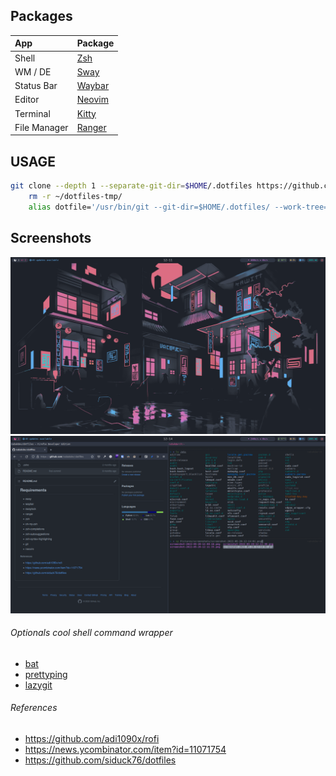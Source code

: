 ## Packages

| App          | Package                                           |
| :----------- | :------------------------------------------------ |
| Shell        | [Zsh](https://wiki.archlinux.org/title/Zsh)       |
| WM / DE      | [Sway](https://wiki.archlinux.org/title/sway)     |
| Status Bar   | [Waybar](https://github.com/Alexays/Waybar)       |
| Editor       | [Neovim](https://wiki.archlinux.org/title/Neovim) |
| Terminal     | [Kitty](https://wiki.archlinux.org/title/Kitty)   |
| File Manager | [Ranger](https://wiki.archlinux.org/title/Ranger) |

## USAGE

```bash
git clone --depth 1 --separate-git-dir=$HOME/.dotfiles https://github.com/nabakdev/dotfiles.git $HOME/dotfiles-tmp
    rm -r ~/dotfiles-tmp/
    alias dotfile='/usr/bin/git --git-dir=$HOME/.dotfiles/ --work-tree=$HOME'
```

## Screenshots

![image 1](.screenshots/ss-1.png)
![image 2](.screenshots/ss-2.png)

###### Optionals cool shell command wrapper

- [bat](https://github.com/sharkdp/bat)
- [prettyping](https://github.com/denilsonsa/prettyping)
- [lazygit](https://github.com/jesseduffield/lazygit.git)

###### References

- https://github.com/adi1090x/rofi
- https://news.ycombinator.com/item?id=11071754
- https://github.com/siduck76/dotfiles
